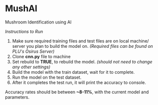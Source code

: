 # MushAI
Mushroom Identification using Al

*Instructions to Run*
1. Make sure required training files and test files are on local machine/ server you plan to build the model on.
*(Required files can be found on PLU's Osirus Server)*
2. Clone __cnn.py__ file to machine
2. Set rebuild to **TRUE**, to rebuild the model. *(should not need to change any other settings)*
3. Build the model with the train dataset, wait for it to complete.
4. Run the model on the test dataset.
5. After it completes the test run, it will print the accuracy to console.

Accuracy rates should be between **~8-11%**, with the current model and parameters.
